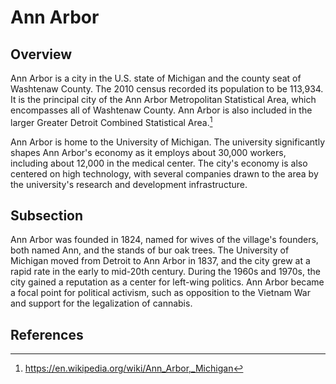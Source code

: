 <param ve-config 
       title="Ann Arbor" 
       author="Ron" 
       layout="vtl" banner="https://upload.wikimedia.org/wikipedia/commons/thumb/4/47/Downtown_Ann_Arbor%2C_2020-05-05.jpg/1024px-Downtown_Ann_Arbor%2C_2020-05-05.jpg">

# Ann Arbor

<param ve-map zoom="8">

## Overview

<param ve-entity eid="Q485172" title="Ann Arbor">
<param ve-entity eid="Q12439" title="Detroit">

Ann Arbor is a city in the U.S. state of Michigan and the county seat of Washtenaw County. The 2010 census recorded its population to be 113,934. It is the principal city of the Ann Arbor Metropolitan Statistical Area, which encompasses all of Washtenaw County. Ann Arbor is also included in the larger Greater Detroit Combined Statistical Area.[^1]
<param ve-map center="Q485172" zoom="8">

Ann Arbor is home to the University of Michigan. The university significantly shapes Ann Arbor's economy as it employs about 30,000 workers, including about 12,000 in the medical center. The city's economy is also centered on high technology, with several companies drawn to the area by the university's research and development infrastructure.

## Subsection

Ann Arbor was founded in 1824, named for wives of the village's founders, both named Ann, and the stands of bur oak trees. The University of Michigan moved from Detroit to Ann Arbor in 1837, and the city grew at a rapid rate in the early to mid-20th century. During the 1960s and 1970s, the city gained a reputation as a center for left-wing politics. Ann Arbor became a focal point for political activism, such as opposition to the Vietnam War and support for the legalization of cannabis.

## References

[^1]:  https://en.wikipedia.org/wiki/Ann_Arbor,_Michigan
<!--stackedit_data:
eyJoaXN0b3J5IjpbMTAzMDM3MDIwLDE4NDA0Njc1NDIsLTE5NT
QxOTkwMzQsMjA3MDk3OTU1MCwtMTI1Mzc0NTgyMiwtMjExNzAx
Mjg5OCwxNzAzMTMwOTIzXX0=
-->